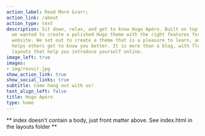 ```yaml
---
action_label: Read More &rarr;
action_link: /about
action_type: text
description: Sit down, relax, and get to know Hugo Apéro. Built on top of Blogophonic,
  we wanted to create a polished Hugo theme with the right features for a true personal
  website. We set out to create a theme that is a pleasure to learn, and one that
  helps others get to know you better. It is more than a blog, with flexible custom
  layouts that help you introduce yourself online.
image_left: true
images:
- img/revoir.jpg
show_action_link: true
show_social_links: true
subtitle: Come hang out with us!
text_align_left: false
title: Hugo Apéro
type: home
---
```


** index doesn't contain a body, just front matter above.
See index.html in the layouts folder **
